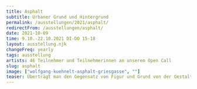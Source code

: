 ```yaml
---
title: Asphalt
subtitle: Urbaner Grund und Hintergrund
permalink: /ausstellungen/2021/asphalt/
redirectFrom: /ausstellungen/asphalt/
date: 2021-10-09
time: 9.10.-22.10.2021 DI-DO 15-18
layout: ausstellung.njk
changeFreq: yearly
tags: ausstellung
artists: 46 Teilnehmer und Teilnehmerinnen an unserem Open Call
slug: asphalt
image: ["wolfgang-kuehnelt-asphalt-griesgasse", ""]
teaser: Überträgt man den Gegensatz von Figur und Grund von der Gestaltpsychologie auf die Architektur, dann ist fast überall Asphalt der Grund für die Figuren der Gebäude. Wir haben für das Projekt Asphalt nach Bildern gesucht, die dieses Verhältnis von Grund und Figur unterlaufen und den Asphalt sichtbar machen – Bilder, die versuchen, das Material und die mit ihm hergestellten Oberfläche nicht nur als Bühne, sondern auch als Mitspieler des Urbanen zu zeigen.
---
```

